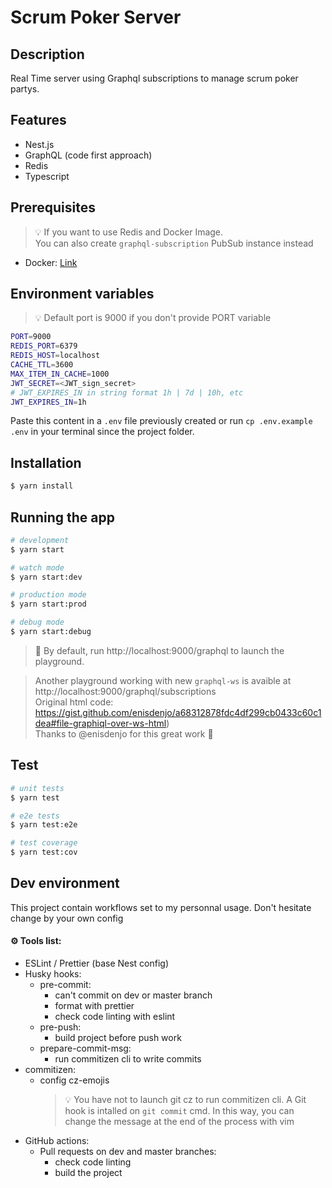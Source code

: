 # Scrum Poker Server

## Description

Real Time server using Graphql subscriptions to manage scrum poker partys.

## Features

- Nest.js
- GraphQL (code first approach)
- Redis
- Typescript

## Prerequisites

> 💡 If you want to use Redis and Docker Image.  
> You can also create `graphql-subscription` PubSub instance instead

- Docker: [Link](https://www.docker.com/products/docker-desktop)

## Environment variables

> 💡 Default port is 9000 if you don't provide PORT variable

```bash
PORT=9000
REDIS_PORT=6379
REDIS_HOST=localhost
CACHE_TTL=3600
MAX_ITEM_IN_CACHE=1000
JWT_SECRET=<JWT_sign_secret>
# JWT_EXPIRES_IN in string format 1h | 7d | 10h, etc
JWT_EXPIRES_IN=1h
```

Paste this content in a `.env` file previously created or run `cp .env.example .env` in your terminal since the project folder.

## Installation

```bash
$ yarn install
```

## Running the app

```bash
# development
$ yarn start

# watch mode
$ yarn start:dev

# production mode
$ yarn start:prod

# debug mode
$ yarn start:debug
```

> 🚀 By default, run http://localhost:9000/graphql to launch the playground.

> Another playground working with new `graphql-ws` is avaible at http://localhost:9000/graphql/subscriptions  
> Original html code: https://gist.github.com/enisdenjo/a68312878fdc4df299cb0433c60c1dea#file-graphiql-over-ws-html)  
> Thanks to @enisdenjo for this great work 🙏

## Test

```bash
# unit tests
$ yarn test

# e2e tests
$ yarn test:e2e

# test coverage
$ yarn test:cov
```

## Dev environment

This project contain workflows set to my personnal usage. Don't hesitate change by your own config

#### ⚙️ Tools list:

- ESLint / Prettier (base Nest config)
- Husky hooks:
  - pre-commit:
    - can't commit on dev or master branch
    - format with prettier
    - check code linting with eslint
  - pre-push:
    - build project before push work
  - prepare-commit-msg:
    - run commitizen cli to write commits
- commitizen:
  - config cz-emojis
    > 💡 You have not to launch git cz to run commitizen cli. A Git hook is intalled on `git commit` cmd. In this way, you can change the message at the end of the process with vim
- GitHub actions:
  - Pull requests on dev and master branches:
    - check code linting
    - build the project
